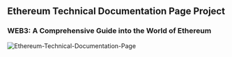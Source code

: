 ## Ethereum Technical Documentation Page Project

### WEB3: A Comprehensive Guide into the World of Ethereum

![Ethereum-Technical-Documentation-Page](https://user-images.githubusercontent.com/59540565/174683636-3713d53b-cabe-46be-b5e9-090107bc82cf.png)
